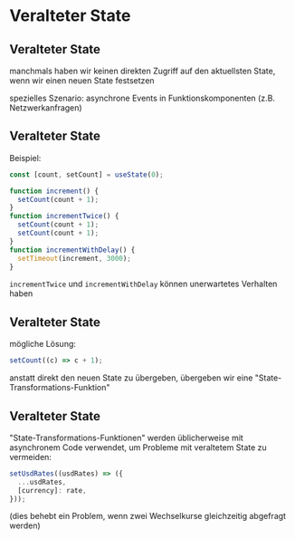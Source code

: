 # Veralteter State

## Veralteter State

manchmals haben wir keinen direkten Zugriff auf den aktuellsten State, wenn wir einen neuen State festsetzen

spezielles Szenario: asynchrone Events in Funktionskomponenten (z.B. Netzwerkanfragen)

## Veralteter State

Beispiel:

```js
const [count, setCount] = useState(0);

function increment() {
  setCount(count + 1);
}
function incrementTwice() {
  setCount(count + 1);
  setCount(count + 1);
}
function incrementWithDelay() {
  setTimeout(increment, 3000);
}
```

`incrementTwice` und `incrementWithDelay` können unerwartetes Verhalten haben

## Veralteter State

mögliche Lösung:

```js
setCount((c) => c + 1);
```

anstatt direkt den neuen State zu übergeben, übergeben wir eine "State-Transformations-Funktion"

## Veralteter State

"State-Transformations-Funktionen" werden üblicherweise mit asynchronem Code verwendet, um Probleme mit veraltetem State zu vermeiden:

```js
setUsdRates((usdRates) => ({
  ...usdRates,
  [currency]: rate,
}));
```

(dies behebt ein Problem, wenn zwei Wechselkurse gleichzeitig abgefragt werden)
